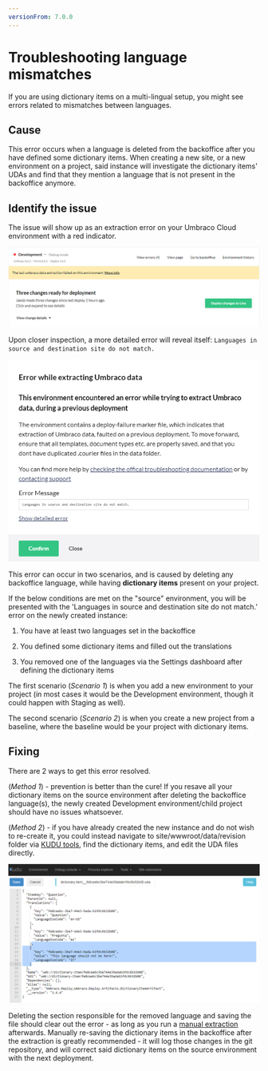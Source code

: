 ```yaml
---
versionFrom: 7.0.0
---
```


# Troubleshooting language mismatches

If you are using dictionary items on a multi-lingual setup, you might see errors related to mismatches between languages.

## Cause

This error occurs when a language is deleted from the backoffice after you have defined some dictionary items. When creating a new site, or a new environment on a project, said instance will investigate the dictionary items' UDAs and find that they mention a language that is not present in the backoffice anymore.

## Identify the issue

The issue will show up as an extraction error on your Umbraco Cloud environment with a red indicator.

![Extraction error](images/error.png)

Upon closer inspection, a more detailed error will reveal itself: `Languages in source and destination site do not match.`

![Languages do not match](images/detailed-error.png)

This error can occur in two scenarios, and is caused by deleting any backoffice language, while having **dictionary items** present on your project.

If the below conditions are met on the "source" environment, you will be presented with the 'Languages in source and destination site do not match.' error on the newly created instance:

1. You have at least two languages set in the backoffice

2. You defined some dictionary items and filled out the translations

3. You removed one of the languages via the Settings dashboard after defining the dictionary items

The first scenario (*Scenario 1*) is when you add a new environment to your project (in most cases it would be the Development environment, though it could happen with Staging as well).

The second scenario (*Scenario 2*) is when you create a new project from a baseline, where the baseline would be your project with dictionary items.

## Fixing

There are 2 ways to get this error resolved.

(*Method 1*) - prevention is better than the cure! If you resave all your dictionary items on the source environment after deleting the backoffice language(s), the newly created Development environment/child project should have no issues whatsoever.

(*Method 2*)  - if you have already created the new instance and do not wish to re-create it, you could instead navigate to site/wwwroot/data/revision folder via [KUDU tools](../../../Set-up/Power-Tools/index), find the dictionary items, and edit the UDA files directly.

![KUDU tools procedure](images/kudutools.png)

Deleting the section responsible for the removed language and saving the file should clear out the error - as long as you run a [manual extraction](../../../Set-up/Power-Tools/Manual-extractions/index) afterwards.
Manually re-saving the dictionary items in the backoffice after the extraction is greatly recommended - it will log those changes in the git repository, and will correct said dictionary items on the source environment with the next deployment.

